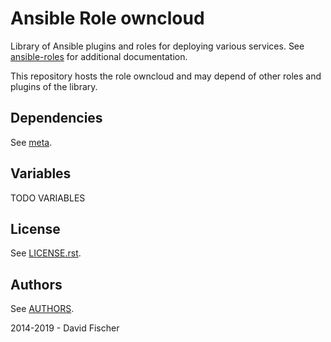 # Ansible Role owncloud

Library of Ansible plugins and roles for deploying various services.
See [ansible-roles](https://github.com/davidfischer-ch/ansible-roles) for additional documentation.

This repository hosts the role owncloud and may depend of other roles and plugins of the library.

## Dependencies

See [meta](meta/main.yml).

## Variables

TODO VARIABLES

## License

See [LICENSE.rst](LICENSE.rst).

## Authors

See [AUTHORS](AUTHORS).

2014-2019 - David Fischer
